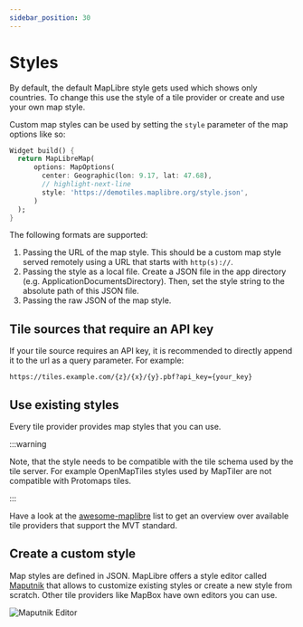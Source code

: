 ```yaml
---
sidebar_position: 30
---
```


# Styles

By default, the default MapLibre style gets used which shows only countries.
To change this use the style of a tile provider or create and use your own map
style.

Custom map styles can be used by setting the `style` parameter of the map
options like so:

```dart
Widget build() {
  return MapLibreMap(
      options: MapOptions(
        center: Geographic(lon: 9.17, lat: 47.68),
        // highlight-next-line
        style: 'https://demotiles.maplibre.org/style.json',
      )
  );
}
```

The following formats are supported:

1. Passing the URL of the map style. This should be a custom map style served
   remotely using a URL that starts with `http(s)://`.
2. Passing the style as a local file. Create a JSON file in the app directory
   (e.g. ApplicationDocumentsDirectory). Then, set the style string to
   the absolute path of this JSON file.
3. Passing the raw JSON of the map style.

## Tile sources that require an API key

If your tile source requires an API key, it is recommended to directly append it
to the url as a query parameter.
For example:

```url
https://tiles.example.com/{z}/{x}/{y}.pbf?api_key={your_key}
```

## Use existing styles

Every tile provider provides map styles that you can use.

:::warning

Note, that the style
needs to be compatible with the tile schema used by the tile server.
For example OpenMapTiles styles used by MapTiler are not compatible with
Protomaps tiles.

:::

Have a look at
the [awesome-maplibre](https://github.com/maplibre/awesome-maplibre#maptile-providers)
list to get an overview over available tile
providers that support the MVT standard.

## Create a custom style

Map styles are defined in JSON. MapLibre offers a style editor
called [Maputnik](https://maplibre.org/maputnik)
that allows to customize existing styles or create a new style from scratch.
Other tile providers like MapBox have own editors you can use.

![Maputnik Editor](/img/maputnik.jpg)